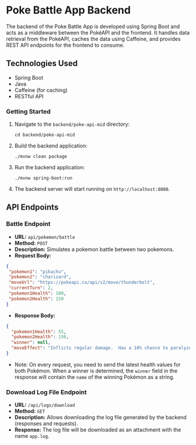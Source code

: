 # Poke Battle App Backend

The backend of the Poke Battle App is developed using Spring Boot and acts as a middleware between the PokéAPI and the frontend. It handles data retrieval from the PokéAPI, caches the data using Caffeine, and provides REST API endpoints for the frontend to consume.

## Technologies Used

- Spring Boot
- Java
- Caffeine (for caching)
- RESTful API

### Getting Started

1. Navigate to the `backend/poke-api-mid` directory:
    ```
    cd backend/poke-api-mid
    ```
2. Build the backend application:
    ```
    ./mvnw clean package
    ```
3. Run the backend application:
    ```
    ./mvnw spring-boot:run
    ```
4. The backend server will start running on `http://localhost:8080`.

## API Endpoints

### Battle Endpoint

- **URL:** `api/pokemon/battle`
- **Method:** `POST`
- **Description:** Simulates a pokemon battle between two pokemons.
- **Request Body:**
```json
{
 "pokemon1": "pikachu",
 "pokemon2": "charizard",
 "moveUrl": "https://pokeapi.co/api/v2/move/thunderbolt",
 "currentTurn": 2,
 "pokemon1Health": 100,
 "pokemon2Health": 150
}
```
- **Response Body:**
```json
{
  "pokemon1Health": 55,
  "pokemon2Health": 150,
  "winner": null,
  "moveEffect": "Inflicts regular damage.  Has a 10% chance to paralyze the target."
}
```
- Note: On every request, you need to send the latest health values for both Pokémon. When a winner is determined, the  `winner` field in the response will contain the `name` of the winning Pokémon as a string.

### Download Log File Endpoint

- **URL:** `/api/logs/download`
- **Method:** `GET`
- **Description:** Allows downloading the log file generated by the backend (responses and requests).
- **Response:** The log file will be downloaded as an attachment with the name `app.log`.